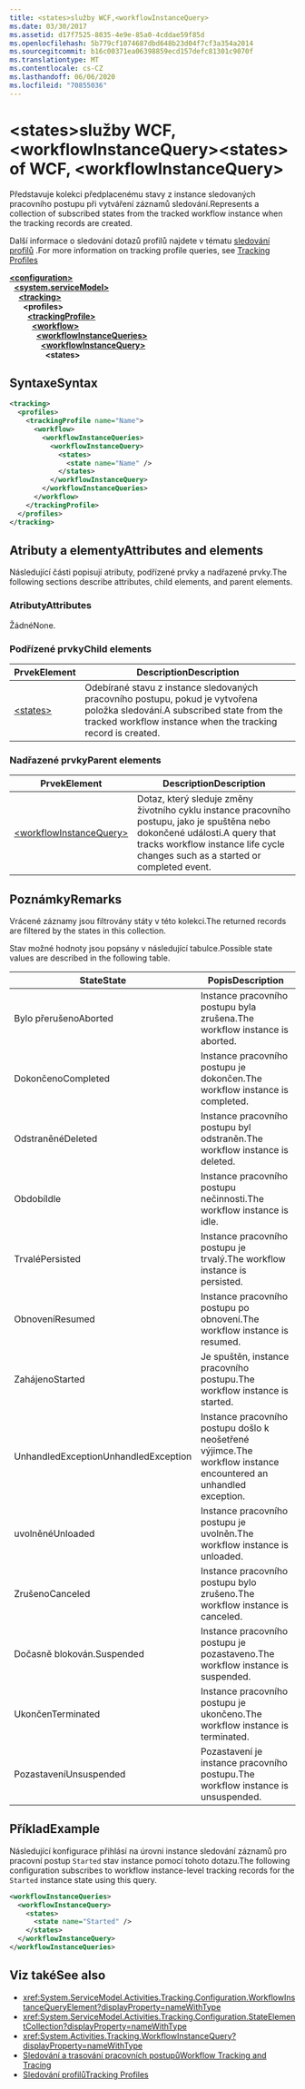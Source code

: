 ```yaml
---
title: <states>služby WCF,<workflowInstanceQuery>
ms.date: 03/30/2017
ms.assetid: d17f7525-8035-4e9e-85a0-4cddae59f85d
ms.openlocfilehash: 5b779cf1074687dbd648b23d04f7cf3a354a2014
ms.sourcegitcommit: b16c00371ea06398859ecd157defc81301c9070f
ms.translationtype: MT
ms.contentlocale: cs-CZ
ms.lasthandoff: 06/06/2020
ms.locfileid: "70855036"
---
```

# <a name="states-of-wcf-workflowinstancequery"></a><span data-ttu-id="9d224-102">\<states>služby WCF,\<workflowInstanceQuery></span><span class="sxs-lookup"><span data-stu-id="9d224-102">\<states> of WCF, \<workflowInstanceQuery></span></span>

<span data-ttu-id="9d224-103">Představuje kolekci předplacenému stavy z instance sledovaných pracovního postupu při vytváření záznamů sledování.</span><span class="sxs-lookup"><span data-stu-id="9d224-103">Represents a collection of subscribed states from the tracked workflow instance when the tracking records are created.</span></span>  
  
<span data-ttu-id="9d224-104">Další informace o sledování dotazů profilů najdete v tématu [sledování profilů](../../../windows-workflow-foundation/tracking-profiles.md) .</span><span class="sxs-lookup"><span data-stu-id="9d224-104">For more information on tracking profile queries, see [Tracking Profiles](../../../windows-workflow-foundation/tracking-profiles.md)</span></span>  
  
[**\<configuration>**](../configuration-element.md)\
&nbsp;&nbsp;[**\<system.serviceModel>**](system-servicemodel.md)\
&nbsp;&nbsp;&nbsp;&nbsp;[**\<tracking>**](tracking-of-wcf.md)\
&nbsp;&nbsp;&nbsp;&nbsp;&nbsp;&nbsp;**\<profiles>**\
&nbsp;&nbsp;&nbsp;&nbsp;&nbsp;&nbsp;&nbsp;&nbsp;[**\<trackingProfile>**](trackingprofile-of-wcf.md)\
&nbsp;&nbsp;&nbsp;&nbsp;&nbsp;&nbsp;&nbsp;&nbsp;&nbsp;&nbsp;[**\<workflow>**](workflow-of-wcf.md)\
&nbsp;&nbsp;&nbsp;&nbsp;&nbsp;&nbsp;&nbsp;&nbsp;&nbsp;&nbsp;&nbsp;&nbsp;[**\<workflowInstanceQueries>**](workflowinstancequeries-of-wcf.md)\
&nbsp;&nbsp;&nbsp;&nbsp;&nbsp;&nbsp;&nbsp;&nbsp;&nbsp;&nbsp;&nbsp;&nbsp;&nbsp;&nbsp;[**\<workflowInstanceQuery>**](workflowinstancequery-of-wcf.md)\
&nbsp;&nbsp;&nbsp;&nbsp;&nbsp;&nbsp;&nbsp;&nbsp;&nbsp;&nbsp;&nbsp;&nbsp;&nbsp;&nbsp;&nbsp;&nbsp;**\<states>**  
  
## <a name="syntax"></a><span data-ttu-id="9d224-105">Syntaxe</span><span class="sxs-lookup"><span data-stu-id="9d224-105">Syntax</span></span>  
  
```xml  
<tracking>
  <profiles>
    <trackingProfile name="Name">
      <workflow>
        <workflowInstanceQueries>
          <workflowInstanceQuery>
            <states>
              <state name="Name" />
            </states>
          </workflowInstanceQuery>
        </workflowInstanceQueries>
      </workflow>
    </trackingProfile>
  </profiles>
</tracking>
```  
  
## <a name="attributes-and-elements"></a><span data-ttu-id="9d224-106">Atributy a elementy</span><span class="sxs-lookup"><span data-stu-id="9d224-106">Attributes and elements</span></span>

<span data-ttu-id="9d224-107">Následující části popisují atributy, podřízené prvky a nadřazené prvky.</span><span class="sxs-lookup"><span data-stu-id="9d224-107">The following sections describe attributes, child elements, and parent elements.</span></span>  
  
### <a name="attributes"></a><span data-ttu-id="9d224-108">Atributy</span><span class="sxs-lookup"><span data-stu-id="9d224-108">Attributes</span></span>  

<span data-ttu-id="9d224-109">Žádné</span><span class="sxs-lookup"><span data-stu-id="9d224-109">None.</span></span>  
  
### <a name="child-elements"></a><span data-ttu-id="9d224-110">Podřízené prvky</span><span class="sxs-lookup"><span data-stu-id="9d224-110">Child elements</span></span>
  
|<span data-ttu-id="9d224-111">Prvek</span><span class="sxs-lookup"><span data-stu-id="9d224-111">Element</span></span>|<span data-ttu-id="9d224-112">Description</span><span class="sxs-lookup"><span data-stu-id="9d224-112">Description</span></span>|  
|-------------|-----------------|  
|[\<states>](state-of-wcf-workflowinstancequery.md)|<span data-ttu-id="9d224-113">Odebírané stavu z instance sledovaných pracovního postupu, pokud je vytvořena položka sledování.</span><span class="sxs-lookup"><span data-stu-id="9d224-113">A subscribed state from the tracked workflow instance when the tracking record is created.</span></span>|  
  
### <a name="parent-elements"></a><span data-ttu-id="9d224-114">Nadřazené prvky</span><span class="sxs-lookup"><span data-stu-id="9d224-114">Parent elements</span></span>  
  
|<span data-ttu-id="9d224-115">Prvek</span><span class="sxs-lookup"><span data-stu-id="9d224-115">Element</span></span>|<span data-ttu-id="9d224-116">Description</span><span class="sxs-lookup"><span data-stu-id="9d224-116">Description</span></span>|  
|-------------|-----------------|  
|[\<workflowInstanceQuery>](../windows-workflow-foundation/workflowinstancequery.md)|<span data-ttu-id="9d224-117">Dotaz, který sleduje změny životního cyklu instance pracovního postupu, jako je spuštěna nebo dokončené události.</span><span class="sxs-lookup"><span data-stu-id="9d224-117">A query that tracks workflow instance life cycle changes such as a started or completed event.</span></span>|  
  
## <a name="remarks"></a><span data-ttu-id="9d224-118">Poznámky</span><span class="sxs-lookup"><span data-stu-id="9d224-118">Remarks</span></span>

<span data-ttu-id="9d224-119">Vrácené záznamy jsou filtrovány státy v této kolekci.</span><span class="sxs-lookup"><span data-stu-id="9d224-119">The returned records are filtered by the states in this collection.</span></span>  
  
<span data-ttu-id="9d224-120">Stav možné hodnoty jsou popsány v následující tabulce.</span><span class="sxs-lookup"><span data-stu-id="9d224-120">Possible state values are described in the following table.</span></span>  
  
|<span data-ttu-id="9d224-121">State</span><span class="sxs-lookup"><span data-stu-id="9d224-121">State</span></span>|<span data-ttu-id="9d224-122">Popis</span><span class="sxs-lookup"><span data-stu-id="9d224-122">Description</span></span>|  
|-----------|-----------------|  
|<span data-ttu-id="9d224-123">Bylo přerušeno</span><span class="sxs-lookup"><span data-stu-id="9d224-123">Aborted</span></span>|<span data-ttu-id="9d224-124">Instance pracovního postupu byla zrušena.</span><span class="sxs-lookup"><span data-stu-id="9d224-124">The workflow instance is aborted.</span></span>|  
|<span data-ttu-id="9d224-125">Dokončeno</span><span class="sxs-lookup"><span data-stu-id="9d224-125">Completed</span></span>|<span data-ttu-id="9d224-126">Instance pracovního postupu je dokončen.</span><span class="sxs-lookup"><span data-stu-id="9d224-126">The workflow instance is completed.</span></span>|  
|<span data-ttu-id="9d224-127">Odstraněné</span><span class="sxs-lookup"><span data-stu-id="9d224-127">Deleted</span></span>|<span data-ttu-id="9d224-128">Instance pracovního postupu byl odstraněn.</span><span class="sxs-lookup"><span data-stu-id="9d224-128">The workflow instance is deleted.</span></span>|  
|<span data-ttu-id="9d224-129">Období</span><span class="sxs-lookup"><span data-stu-id="9d224-129">Idle</span></span>|<span data-ttu-id="9d224-130">Instance pracovního postupu nečinnosti.</span><span class="sxs-lookup"><span data-stu-id="9d224-130">The workflow instance is idle.</span></span>|  
|<span data-ttu-id="9d224-131">Trvalé</span><span class="sxs-lookup"><span data-stu-id="9d224-131">Persisted</span></span>|<span data-ttu-id="9d224-132">Instance pracovního postupu je trvalý.</span><span class="sxs-lookup"><span data-stu-id="9d224-132">The workflow instance is persisted.</span></span>|  
|<span data-ttu-id="9d224-133">Obnovení</span><span class="sxs-lookup"><span data-stu-id="9d224-133">Resumed</span></span>|<span data-ttu-id="9d224-134">Instance pracovního postupu po obnovení.</span><span class="sxs-lookup"><span data-stu-id="9d224-134">The workflow instance is resumed.</span></span>|  
|<span data-ttu-id="9d224-135">Zahájeno</span><span class="sxs-lookup"><span data-stu-id="9d224-135">Started</span></span>|<span data-ttu-id="9d224-136">Je spuštěn, instance pracovního postupu.</span><span class="sxs-lookup"><span data-stu-id="9d224-136">The workflow instance is started.</span></span>|  
|<span data-ttu-id="9d224-137">UnhandledException</span><span class="sxs-lookup"><span data-stu-id="9d224-137">UnhandledException</span></span>|<span data-ttu-id="9d224-138">Instance pracovního postupu došlo k neošetřené výjimce.</span><span class="sxs-lookup"><span data-stu-id="9d224-138">The workflow instance encountered an unhandled exception.</span></span>|  
|<span data-ttu-id="9d224-139">uvolněné</span><span class="sxs-lookup"><span data-stu-id="9d224-139">Unloaded</span></span>|<span data-ttu-id="9d224-140">Instance pracovního postupu je uvolněn.</span><span class="sxs-lookup"><span data-stu-id="9d224-140">The workflow instance is unloaded.</span></span>|  
|<span data-ttu-id="9d224-141">Zrušeno</span><span class="sxs-lookup"><span data-stu-id="9d224-141">Canceled</span></span>|<span data-ttu-id="9d224-142">Instance pracovního postupu bylo zrušeno.</span><span class="sxs-lookup"><span data-stu-id="9d224-142">The workflow instance is canceled.</span></span>|  
|<span data-ttu-id="9d224-143">Dočasně blokován.</span><span class="sxs-lookup"><span data-stu-id="9d224-143">Suspended</span></span>|<span data-ttu-id="9d224-144">Instance pracovního postupu je pozastaveno.</span><span class="sxs-lookup"><span data-stu-id="9d224-144">The workflow instance is suspended.</span></span>|  
|<span data-ttu-id="9d224-145">Ukončen</span><span class="sxs-lookup"><span data-stu-id="9d224-145">Terminated</span></span>|<span data-ttu-id="9d224-146">Instance pracovního postupu je ukončeno.</span><span class="sxs-lookup"><span data-stu-id="9d224-146">The workflow instance is terminated.</span></span>|  
|<span data-ttu-id="9d224-147">Pozastavení</span><span class="sxs-lookup"><span data-stu-id="9d224-147">Unsuspended</span></span>|<span data-ttu-id="9d224-148">Pozastavení je instance pracovního postupu.</span><span class="sxs-lookup"><span data-stu-id="9d224-148">The workflow instance is unsuspended.</span></span>|  
  
## <a name="example"></a><span data-ttu-id="9d224-149">Příklad</span><span class="sxs-lookup"><span data-stu-id="9d224-149">Example</span></span>

<span data-ttu-id="9d224-150">Následující konfigurace přihlásí na úrovni instance sledování záznamů pro pracovní postup `Started` stav instance pomocí tohoto dotazu.</span><span class="sxs-lookup"><span data-stu-id="9d224-150">The following configuration subscribes to workflow instance-level tracking records for the `Started` instance state using this query.</span></span>  
  
```xml  
<workflowInstanceQueries>
  <workflowInstanceQuery>
    <states>
      <state name="Started" />
    </states>
  </workflowInstanceQuery>
</workflowInstanceQueries>
```  
  
## <a name="see-also"></a><span data-ttu-id="9d224-151">Viz také</span><span class="sxs-lookup"><span data-stu-id="9d224-151">See also</span></span>

- <xref:System.ServiceModel.Activities.Tracking.Configuration.WorkflowInstanceQueryElement?displayProperty=nameWithType>
- <xref:System.ServiceModel.Activities.Tracking.Configuration.StateElementCollection?displayProperty=nameWithType>
- <xref:System.Activities.Tracking.WorkflowInstanceQuery?displayProperty=nameWithType>
- [<span data-ttu-id="9d224-152">Sledování a trasování pracovních postupů</span><span class="sxs-lookup"><span data-stu-id="9d224-152">Workflow Tracking and Tracing</span></span>](../../../windows-workflow-foundation/workflow-tracking-and-tracing.md)
- [<span data-ttu-id="9d224-153">Sledování profilů</span><span class="sxs-lookup"><span data-stu-id="9d224-153">Tracking Profiles</span></span>](../../../windows-workflow-foundation/tracking-profiles.md)

